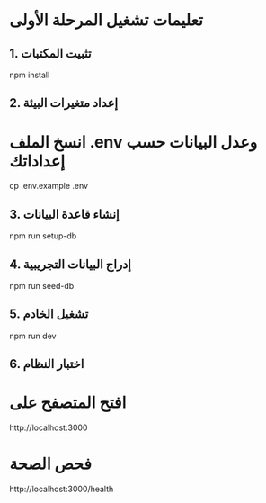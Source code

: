 # تعليمات تشغيل المرحلة الأولى

## 1. تثبيت المكتبات
npm install

## 2. إعداد متغيرات البيئة
# انسخ الملف .env وعدل البيانات حسب إعداداتك
cp .env.example .env

## 3. إنشاء قاعدة البيانات
npm run setup-db

## 4. إدراج البيانات التجريبية
npm run seed-db

## 5. تشغيل الخادم
npm run dev

## 6. اختبار النظام
# افتح المتصفح على
http://localhost:3000

# فحص الصحة
http://localhost:3000/health